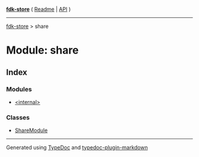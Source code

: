 [**fdk-store**](../README.md) ( [Readme](../README.md) \| [API](../API.md) )

---

[fdk-store](../API.md) > share

# Module: share

## Index

### Modules

- [\<internal\>](internal_/README.md)

### Classes

- [ShareModule](classes/class.ShareModule.md)

---

Generated using [TypeDoc](https://typedoc.org/) and [typedoc-plugin-markdown](https://www.npmjs.com/package/typedoc-plugin-markdown)
